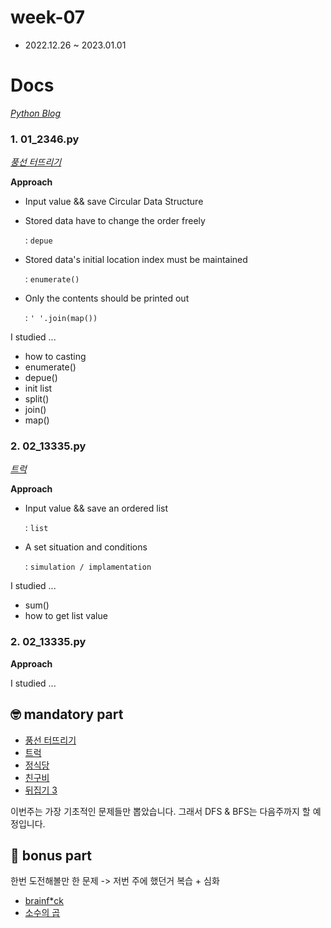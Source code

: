 # week-07

-   2022.12.26 ~ 2023.01.01

# Docs

_[Python Blog](https://ejaee.github.io/Python-coding-test/)_

### 1. 01_2346.py

_[풍선 터뜨리기](https://www.acmicpc.net/problem/2346)_

**Approach**

- Input value && save Circular Data Structure

- Stored data have to change the order freely

    : `depue`

- Stored data's initial location index must be maintained

    : `enumerate()`

- Only the contents should be printed out

    : `' '.join(map())`

I studied ...

- how to casting
- enumerate()
- depue()
- init list
- split()
- join()
- map()


### 2. 02_13335.py

_[트럭](https://www.acmicpc.net/problem/13335)_

**Approach**

- Input value && save an ordered list
    
    : `list`

- A set situation and conditions

    : `simulation / implamentation`

I studied ...

- sum()
- how to get list value

### 2. 02_13335.py

_[]()_

**Approach**

I studied ...




## 🤓 mandatory part

-   [풍선 터뜨리기](https://www.acmicpc.net/problem/2346)
-   [트럭](https://www.acmicpc.net/problem/13335)
-   [정식당](https://www.acmicpc.net/problem/17479)
-   [친구비](https://www.acmicpc.net/problem/16562)
-   [뒤집기 3](https://www.acmicpc.net/problem/1464)

이번주는 가장 기초적인 문제들만 뽑았습니다. 그래서 DFS & BFS는 다음주까지 할 예정입니다.

## 🧐 bonus part

한번 도전해볼만 한 문제 -> 저번 주에 했던거 복습 + 심화

-   [brainf*ck](https://www.acmicpc.net/problem/2733)
-   [소수의 곱](https://www.acmicpc.net/problem/2014)
